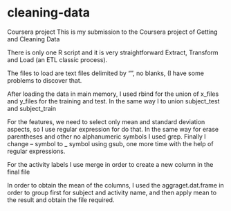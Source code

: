 # cleaning-data
Coursera project
This is my submission to the Coursera project of Getting and Cleaning Data

There is only one R script and it is very straightforward Extract, Transform and Load (an ETL classic process).

The files to load are text files delimited by “”, no blanks, (I have some problems to discover that.

After loading the data in main memory, I used rbind for the union of x_files and y_files for the training and test. In the same way I to union subject_test and subject_train

For the features, we need to select only mean and standard deviation aspects, so I use regular expression for do that. In the same way for erase parentheses and other no alphanumeric symbols I used grep. Finally I change – symbol to _ symbol using gsub, one more time with the help of regular expressions.

For the activity labels I use merge in order to create a new column in the final file 

In order to obtain the mean of the columns, I used the aggraget.dat.frame in  order to group first for subject and activity name, and then apply mean to the result and obtain the file required.

